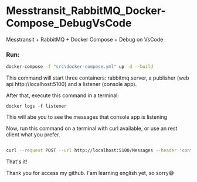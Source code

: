 # Messtransit_RabbitMQ_Docker-Compose_DebugVsCode
Messtransit + RabbitMQ + Docker Compose + Debug on VsCode

### Run:

````bash
docker-compose -f "src\docker-compose.yml" up -d --build
````

This command will start three containers: rabbitmq server, a publisher (web api http://localhost:5100) and a listener (console app).

After that, execute this command in a terminal:

````
docker logs -f listener
````

This will abe you to see the messages that console app is listening

Now, run this command on a terminal with curl available, or use an rest client what you prefer.

````bash

curl --request POST --url http://localhost:5100/Messages --header 'content-type: application/json' --data '"Hello world!!"'

````

That's it!

Thank you for access my github.
I'am learning english yet, so sorry😅
